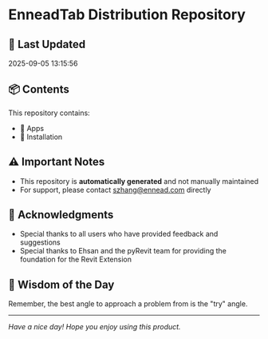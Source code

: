 # EnneadTab Distribution Repository

## 📅 Last Updated
2025-09-05 13:15:56



## 📦 Contents
This repository contains:
- 📂 Apps
- 📂 Installation

## ⚠️ Important Notes
- This repository is **automatically generated** and not manually maintained
- For support, please contact szhang@ennead.com directly

## 🙏 Acknowledgments
- Special thanks to all users who have provided feedback and suggestions
- Special thanks to Ehsan and the pyRevit team for providing the foundation for the Revit Extension

## 💭 Wisdom of the Day
Remember, the best angle to approach a problem from is the "try" angle.

---
*Have a nice day! Hope you enjoy using this product.*
